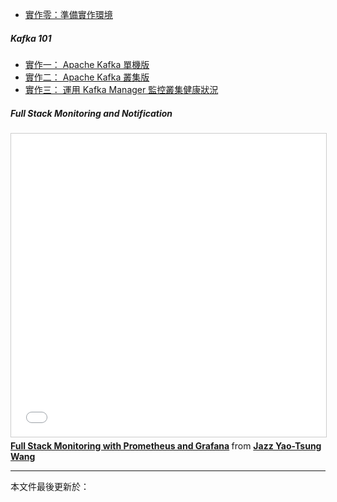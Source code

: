 
* [實作零：準備實作環境](Lab-000.html)

##### Kafka 101

* [實作一： Apache Kafka 單機版](Lab-001.html)
* [實作二： Apache Kafka 叢集版](Lab-002.html)
* [實作三： 運用 Kafka Manager 監控叢集健康狀況](Lab-003.html)

##### Full Stack Monitoring and Notification

<iframe src="//www.slideshare.net/slideshow/embed_code/key/dNiNNyJY4YtIo" width="595" height="485" frameborder="0" marginwidth="0" marginheight="0" scrolling="no" style="border:1px solid #CCC; border-width:1px; margin-bottom:5px; max-width: 100%;" allowfullscreen> </iframe> <div style="margin-bottom:5px"> <strong> <a href="//www.slideshare.net/jazzwang/full-stack-monitoring-with-prometheus-and-grafana" title="Full Stack Monitoring with Prometheus and Grafana" target="_blank">Full Stack Monitoring with Prometheus and Grafana</a> </strong> from <strong><a href="https://www.slideshare.net/jazzwang" target="_blank">Jazz Yao-Tsung Wang</a></strong> </div>


--------------------
本文件最後更新於：<script>document.write(document.lastModified);</script>
